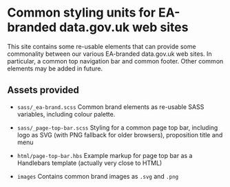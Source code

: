 # Common styling units for EA-branded data.gov.uk web sites

This site contains some re-usable elements that can provide some
commonality between our various EA-branded data.gov.uk web sites.
In particular, a common top navigation bar and common footer.
Other common elements may be added in future.

## Assets provided

* `sass/_ea-brand.scss`
  Common brand elements as re-usable SASS variables, including colour palette.

* `sass/_page-top-bar.scss`
  Styling for a common page top bar, including logo as SVG (with PNG fallback for older browsers), proposition title and menu

* `html/page-top-bar.hbs`
  Example markup for page top bar as a Handlebars template (actually very close to HTML)

* `images`
  Contains common brand images as `.svg` and `.png`
